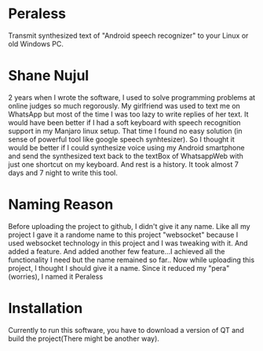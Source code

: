 # Peraless
Transmit synthesized text of "Android speech recognizer" to your Linux or old Windows PC.
# Shane Nujul
2 years when I wrote the software, I used to solve programming problems at online judges so much regorously. My girlfriend was used to text me on WhatsApp but most of the time I was too lazy to write replies of her text. It would have been better if I had a soft keyboard with speech recognition support in my Manjaro linux setup. That time I found no easy solution (in sense of powerful tool like google speech synhtesizer). So I thought it would be better if I could synthesize voice using my Android smartphone and send the synthesized text back to the textBox of WhatsappWeb with just one shortcut on my keyboard. And rest is a history. It took almost 7 days and 7 night to write this tool.

# Naming Reason
Before uploading the project to github, I didn't give it any name. Like all my project I gave it a randome name to this project "websocket" because I used websocket technology in this project and I was tweaking with it. And added a feature. And added another few feature...I achieved all the functionality I need but the name remained so far..
Now while uploading this project, I thought I should give it a name. Since it reduced my "pera"(worries), I named it Peraless

# Installation
Currently to run this software, you have to download a version of QT and build the project(There might be another way). 
